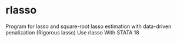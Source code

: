 # rlasso
Program for lasso and square-root lasso estimation with data-driven penalization (Rigorous lasso) Use rlasso With STATA 18

